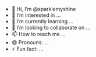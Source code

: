- 👋 Hi, I’m @sparklemyshine
- 👀 I’m interested in ...
- 🌱 I’m currently learning ...
- 💞️ I’m looking to collaborate on ...
- 📫 How to reach me ...
- 😄 Pronouns: ...
- ⚡ Fun fact: ...

<!---
sparklemyshine/sparklemyshine is a ✨ special ✨ repository because its `README.md` (this file) appears on your GitHub profile.
You can click the Preview link to take a look at your changes.
--->
